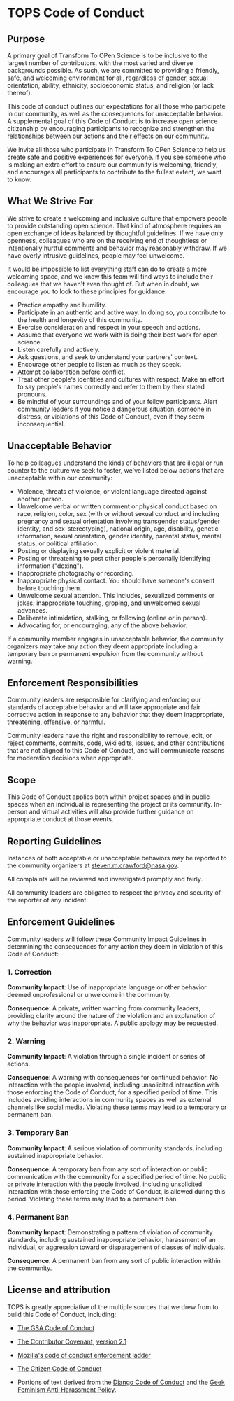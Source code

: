 # TOPS Code of Conduct

## Purpose

A primary goal of Transform To OPen Science is to be inclusive to the largest number of contributors, with the most varied and diverse backgrounds possible. As such, we are committed to providing a friendly, safe, and welcoming environment for all, regardless of gender, sexual orientation, ability, ethnicity, socioeconomic status, and religion (or lack thereof).

This code of conduct outlines our expectations for all those who participate in our community, as well as the consequences for unacceptable behavior.  A supplemental goal of this Code of Conduct is to increase open science citizenship by encouraging participants to recognize and strengthen the relationships between our actions and their effects on our community.

We invite all those who participate in Transform To OPen Science to help us create safe and positive experiences for everyone.
If you see someone who is making an extra effort to ensure our community is welcoming, friendly, and encourages all participants to contribute to the fullest extent, we want to know.

## What We Strive For

We strive to create a welcoming and inclusive culture that empowers people to provide outstanding open science. That kind of atmosphere requires an open exchange of ideas balanced by thoughtful guidelines. If we have only openness, colleagues who are on the receiving end of thoughtless or intentionally hurtful comments and behavior may reasonably withdraw. If we have overly intrusive guidelines, people may feel unwelcome.

It would be impossible to list everything staff can do to create a more welcoming space, and we know this team will find ways to include their colleagues that we haven't even thought of. But when in doubt, we encourage you to look to these principles for guidance:


 * Practice empathy and humility.
 * Participate in an authentic and active way. In doing so, you contribute to the health and longevity of this community.
 * Exercise consideration and respect in your speech and actions.
 * Assume that everyone we work with is doing their best work for open science. 
 * Listen carefully and actively.
 * Ask questions, and seek to understand your partners' context.
 * Encourage other people to listen as much as they speak.
 * Attempt collaboration before conflict.
 * Treat other people's identities and cultures with respect. Make an effort to say people's names correctly and refer to them by their stated pronouns.
 * Be mindful of your surroundings and of your fellow participants. Alert community leaders if you notice a dangerous situation, someone in distress, or violations of this Code of Conduct, even if they seem inconsequential.

## Unacceptable Behavior

To help colleagues understand the kinds of behaviors that are illegal or run counter to the culture we seek to foster, we've listed below actions that are unacceptable within our community:

 * Violence, threats of violence, or violent language directed against another person.
 * Unwelcome verbal or written comment or physical conduct based on race, religion, color, sex (with or without sexual conduct and including pregnancy and sexual orientation involving transgender status/gender identity, and sex-stereotyping), national origin, age, disability, genetic information, sexual orientation, gender identity, parental status, marital status, or political affiliation.
 * Posting or displaying sexually explicit or violent material.
 * Posting or threatening to post other people's personally identifying information ("doxing").
 * Inappropriate photography or recording.
 * Inappropriate physical contact. You should have someone's consent before touching them.
 * Unwelcome sexual attention. This includes, sexualized comments or jokes; inappropriate touching, groping, and unwelcomed sexual advances.
 * Deliberate intimidation, stalking, or following (online or in person).
 * Advocating for, or encouraging, any of the above behavior.

If a community member engages in unacceptable behavior, the community organizers may take any action they deem appropriate including a temporary ban or permanent expulsion from the community without warning.

## Enforcement Responsibilities

Community leaders are responsible for clarifying and enforcing our standards of
acceptable behavior and will take appropriate and fair corrective action in
response to any behavior that they deem inappropriate, threatening, offensive,
or harmful.

Community leaders have the right and responsibility to remove, edit, or reject
comments, commits, code, wiki edits, issues, and other contributions that are
not aligned to this Code of Conduct, and will communicate reasons for moderation
decisions when appropriate.
 

## Scope

This Code of Conduct applies both within project spaces and in public spaces when an individual is representing the project or its community.  In-person and virtual activities will also provide further guidance on appropriate conduct at those events. 

## Reporting Guidelines

Instances of both acceptable or unacceptable behaviors may be reported to the 
community organizers at steven.m.crawford@nasa.gov.

All complaints will be reviewed and investigated promptly and fairly. 

All community leaders are obligated to respect the privacy and security of the
reporter of any incident.

## Enforcement Guidelines

Community leaders will follow these Community Impact Guidelines in determining
the consequences for any action they deem in violation of this Code of Conduct:

### 1. Correction

**Community Impact**: Use of inappropriate language or other behavior deemed
unprofessional or unwelcome in the community.

**Consequence**: A private, written warning from community leaders, providing
clarity around the nature of the violation and an explanation of why the
behavior was inappropriate. A public apology may be requested.

### 2. Warning

**Community Impact**: A violation through a single incident or series
of actions.

**Consequence**: A warning with consequences for continued behavior. No
interaction with the people involved, including unsolicited interaction with
those enforcing the Code of Conduct, for a specified period of time. This
includes avoiding interactions in community spaces as well as external channels
like social media. Violating these terms may lead to a temporary or
permanent ban.

### 3. Temporary Ban

**Community Impact**: A serious violation of community standards, including
sustained inappropriate behavior.

**Consequence**: A temporary ban from any sort of interaction or public
communication with the community for a specified period of time. No public or
private interaction with the people involved, including unsolicited interaction
with those enforcing the Code of Conduct, is allowed during this period.
Violating these terms may lead to a permanent ban.

### 4. Permanent Ban

**Community Impact**: Demonstrating a pattern of violation of community
standards, including sustained inappropriate behavior,  harassment of an
individual, or aggression toward or disparagement of classes of individuals.

**Consequence**: A permanent ban from any sort of public interaction within
the community.

## License and attribution

TOPS is greatly appreciative of the multiple sources that we drew from to build this Code of Conduct, including:

* [The GSA Code of Conduct](https://handbook.tts.gsa.gov/about-us/code-of-conduct/)

* [The Contributor Covenant](http://contributor-covenant.org), [version 2.1](https://www.contributor-covenant.org/version/2/1/code_of_conduct/code_of_conduct.md)

* [Mozilla's code of conduct enforcement ladder](https://github.com/mozilla/diversity)

* [The Citizen Code of Conduct](https://github.com/stumpsyn/policies/blob/master/citizen_code_of_conduct.md) 

* Portions of text derived from the [Django Code of Conduct](https://www.djangoproject.com/conduct/) and the [Geek Feminism Anti-Harassment Policy](http://geekfeminism.wikia.com/wiki/Conference_anti-harassment/Policy).

